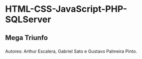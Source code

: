 # HTML-CSS-JavaScript-PHP-SQLServer
## Mega Triunfo


###

Autores: Arthur Escalera, Gabriel Sato e Gustavo Palmeira Pinto.
